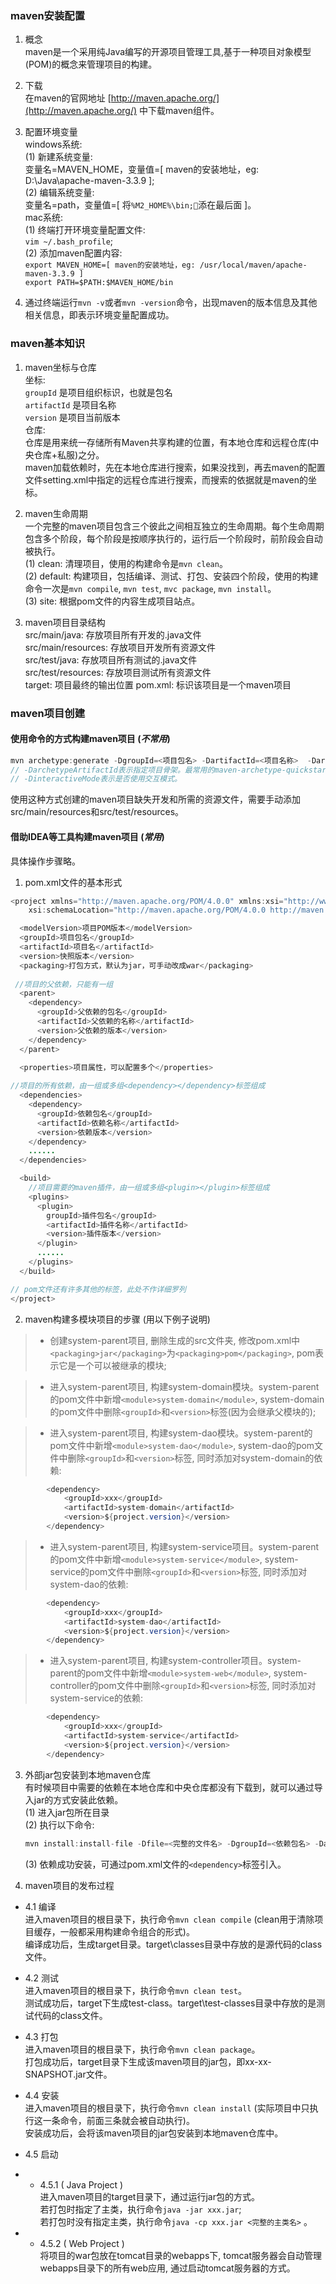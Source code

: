 ### maven安装配置

1. 概念   
maven是一个采用纯Java编写的开源项目管理工具,基于一种项目对象模型(POM)的概念来管理项目的构建。

2. 下载     
在maven的官网地址 [http://maven.apache.org/](http://maven.apache.org/) 中下载maven组件。

3. 配置环境变量       
windows系统:   
(1) 新建系统变量:     
变量名=MAVEN_HOME，变量值=[ maven的安装地址，eg: D:\Java\apache-maven-3.3.9 ];     
(2) 编辑系统变量:   
变量名=path，变量值=[ 将`%M2_HOME%\bin;`添在最后面 ]。   
mac系统:   
(1) 终端打开环境变量配置文件:    
`vim ~/.bash_profile`;     
(2) 添加maven配置内容:   
`export MAVEN_HOME=[ maven的安装地址，eg: /usr/local/maven/apache-maven-3.3.9 ]`       
`export PATH=$PATH:$MAVEN_HOME/bin`        

4. 通过终端运行`mvn -v`或者`mvn -version`命令，出现maven的版本信息及其他相关信息，即表示环境变量配置成功。   

### maven基本知识

1. maven坐标与仓库   
坐标:   
`groupId` 是项目组织标识，也就是包名   
`artifactId` 是项目名称    
`version` 是项目当前版本       
仓库:    
仓库是用来统一存储所有Maven共享构建的位置，有本地仓库和远程仓库(中央仓库+私服)之分。           
maven加载依赖时，先在本地仓库进行搜索，如果没找到，再去maven的配置文件setting.xml中指定的远程仓库进行搜索，而搜索的依据就是maven的坐标。     
2. maven生命周期    
一个完整的maven项目包含三个彼此之间相互独立的生命周期。每个生命周期包含多个阶段，每个阶段是按顺序执行的，运行后一个阶段时，前阶段会自动被执行。     
(1) clean: 清理项目，使用的构建命令是`mvn clean`。   
(2) default: 构建项目，包括编译、测试、打包、安装四个阶段，使用的构建命令一次是`mvn compile`, `mvn test`, `mvc package`, `mvn install`。    
(3) site: 根据pom文件的内容生成项目站点。    

3. maven项目目录结构   
src/main/java: 存放项目所有开发的.java文件   
src/main/resources: 存放项目开发所有资源文件    
src/test/java: 存放项目所有测试的.java文件   
src/test/resources: 存放项目测试所有资源文件    
target: 项目最终的输出位置
pom.xml: 标识该项目是一个maven项目  

### maven项目创建

#### 使用命令的方式构建maven项目 (*不常用*)
```java
mvn archetype:generate -DgroupId=<项目包名> -DartifactId=<项目名称>  -DarchetypeArtifactId=maven-archetype-quickstart -DinteractiveMode=false
// -DarchetypeArtifactId表示指定项目骨架。最常用的maven-archetype-quickstart是创建Java Project, maven-archetype-webapp是创建Web Project。
// -DinteractiveMode表示是否使用交互模式。
```
使用这种方式创建的maven项目缺失开发和所需的资源文件，需要手动添加src/main/resources和src/test/resources。      

#### 借助IDEA等工具构建maven项目 (*常用*)
具体操作步骤略。  

1. pom.xml文件的基本形式
```java
<project xmlns="http://maven.apache.org/POM/4.0.0" xmlns:xsi="http://www.w3.org/2001/XMLSchema-instance"
	xsi:schemaLocation="http://maven.apache.org/POM/4.0.0 http://maven.apache.org/xsd/maven-4.0.0.xsd">

  <modelVersion>项目POM版本</modelVersion>
  <groupId>项目包名</groupId>
  <artifactId>项目名</artifactId>
  <version>快照版本</version>
  <packaging>打包方式，默认为jar，可手动改成war</packaging>
 
 //项目的父依赖，只能有一组
  <parent>
    <dependency>
      <groupId>父依赖的包名</groupId>
      <artifactId>父依赖的名称</artifactId>
      <version>父依赖的版本</version>
    </dependency>
  </parent>
  
  <properties>项目属性，可以配置多个</properties>

//项目的所有依赖，由一组或多组<dependency></dependency>标签组成
  <dependencies>
    <dependency>
      <groupId>依赖包名</groupId>
      <artifactId>依赖名称</artifactId>
      <version>依赖版本</version>
    </dependency>
    ......
  </dependencies>

  <build>
    //项目需要的maven插件，由一组或多组<plugin></plugin>标签组成
    <plugins>
      <plugin>
        groupId>插件包名</groupId>
        <artifactId>插件名称</artifactId>
        <version>插件版本</version>
      </plugin>
      ......
    </plugins>
  </build>

// pom文件还有许多其他的标签，此处不作详细罗列
</project>
```

2. maven构建多模块项目的步骤 (用以下例子说明)   
>- 创建system-parent项目, 删除生成的src文件夹, 修改pom.xml中`<packaging>jar</packaging>`为`<packaging>pom</packaging>`, pom表示它是一个可以被继承的模块;     

>- 进入system-parent项目, 构建system-domain模块。system-parent的pom文件中新增`<module>system-domain</module>`,  system-domain的pom文件中删除`<groupId>`和`<version>`标签(因为会继承父模块的);

>- 进入system-parent项目, 构建system-dao模块。system-parent的pom文件中新增`<module>system-dao</module>`, system-dao的pom文件中删除`<groupId>`和`<version>`标签, 同时添加对system-domain的依赖: 
```java
        <dependency>
            <groupId>xxx</groupId>
            <artifactId>system-domain</artifactId> 
            <version>${project.version}</version>
        </dependency>
```

>- 进入system-parent项目, 构建system-service项目。system-parent的pom文件中新增`<module>system-service</module>`, system-service的pom文件中删除`<groupId>`和`<version>`标签, 同时添加对system-dao的依赖:
```java
        <dependency>
            <groupId>xxx</groupId>
            <artifactId>system-dao</artifactId> 
            <version>${project.version}</version>
        </dependency>
```   

>- 进入system-parent项目, 构建system-controller项目。system-parent的pom文件中新增`<module>system-web</module>`, system-controller的pom文件中删除`<groupId>`和`<version>`标签, 同时添加对system-service的依赖:         
```java
        <dependency>
            <groupId>xxx</groupId>
            <artifactId>system-service</artifactId> 
            <version>${project.version}</version>
        </dependency>
```    

3. 外部jar包安装到本地maven仓库      
有时候项目中需要的依赖在本地仓库和中央仓库都没有下载到，就可以通过导入jar的方式安装此依赖。   
(1) 进入jar包所在目录    
(2) 执行以下命令:    
    ```java
    mvn install:install-file -Dfile=<完整的文件名> -DgroupId=<依赖包名> -DartifactId=<依赖名称> -Dversion=<依赖版本> -Dpackaging=jar
    ```
    (3) 依赖成功安装，可通过pom.xml文件的`<dependency>`标签引入。

4. maven项目的发布过程  
- 4.1 编译   
进入maven项目的根目录下，执行命令`mvn clean compile` (clean用于清除项目缓存，一般都采用构建命令组合的形式)。     
编译成功后，生成target目录。target\classes目录中存放的是源代码的class文件。    

- 4.2 测试   
进入maven项目的根目录下，执行命令`mvn clean test`。   
测试成功后，target下生成test-class。target\test-classes目录中存放的是测试代码的class文件。   

- 4.3 打包    
进入maven项目的根目录下，执行命令`mvn clean package`。   
打包成功后，target目录下生成该maven项目的jar包，即xx-xx-SNAPSHOT.jar文件。

- 4.4 安装      
进入maven项目的根目录下，执行命令`mvn clean install` (实际项目中只执行这一条命令，前面三条就会被自动执行)。     
安装成功后，会将该maven项目的jar包安装到本地maven仓库中。

- 4.5 启动    
- - 4.5.1 ( Java Project )        
进入maven项目的target目录下，通过运行jar包的方式。    
若打包时指定了主类，执行命令`java -jar xxx.jar`;   
若打包时没有指定主类，执行命令`java -cp xxx.jar <完整的主类名>` 。      
- - 4.5.2 ( Web Project )       
将项目的war包放在tomcat目录的webapps下, tomcat服务器会自动管理webapps目录下的所有web应用, 通过启动tomcat服务器的方式。






 






    


